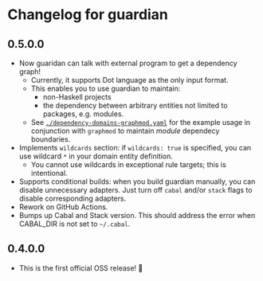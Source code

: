# Changelog for guardian


## 0.5.0.0

- Now guaridan can talk with external program to get a dependency graph!
  + Currently, it supports Dot language as the only input format.
  + This enables you to use guardian to maintain:
    - non-Haskell projects
    - the dependency between arbitrary entities not limited to packages, e.g. modules.
  + See [`./dependency-domains-graphmod.yaml`](./dependency-domains-graphmod.yaml) for the example usage in conjunction with `graphmod` to maintain _module_ dependecy boundaries.
- Implements `wildcards` section: if `wildcards: true` is specified, you can use wildcard `*` in your domain entity definition.
  + You cannot use wildcards in exceptional rule targets; this is intentional.
- Supports conditional builds: when you build guardian manually, you can disable unnecessary adapters.
  Just turn off `cabal` and/or `stack` flags to disable corresponding adapters.
- Rework on GitHub Actions.
- Bumps up Cabal and Stack version. This should address the error when CABAL_DIR is not set to `~/.cabal`.

## 0.4.0.0

- This is the first official OSS release! :tada:
